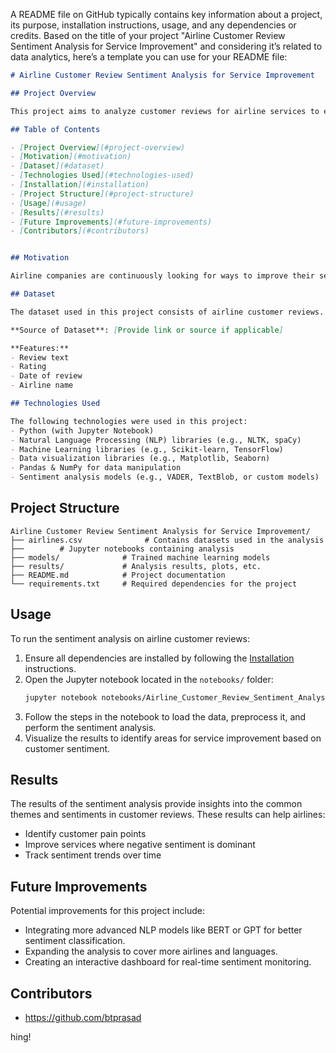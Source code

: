 A README file on GitHub typically contains key information about a project, its purpose, installation instructions, usage, and any dependencies or credits. Based on the title of your project "Airline Customer Review Sentiment Analysis for Service Improvement" and considering it’s related to data analytics, here’s a template you can use for your README file:

```markdown
# Airline Customer Review Sentiment Analysis for Service Improvement

## Project Overview

This project aims to analyze customer reviews for airline services to extract valuable insights about customer sentiment. By applying sentiment analysis techniques to airline reviews, this project helps identify areas for service improvement.

## Table of Contents

- [Project Overview](#project-overview)
- [Motivation](#motivation)
- [Dataset](#dataset)
- [Technologies Used](#technologies-used)
- [Installation](#installation)
- [Project Structure](#project-structure)
- [Usage](#usage)
- [Results](#results)
- [Future Improvements](#future-improvements)
- [Contributors](#contributors)


## Motivation

Airline companies are continuously looking for ways to improve their services. Customer reviews contain valuable insights that can be used to enhance customer satisfaction and loyalty. This project focuses on performing sentiment analysis on airline customer reviews to better understand their feedback.

## Dataset

The dataset used in this project consists of airline customer reviews. These reviews include textual feedback about their experience, ratings, and other details. 

**Source of Dataset**: [Provide link or source if applicable]

**Features:**
- Review text
- Rating
- Date of review
- Airline name

## Technologies Used

The following technologies were used in this project:
- Python (with Jupyter Notebook)
- Natural Language Processing (NLP) libraries (e.g., NLTK, spaCy)
- Machine Learning libraries (e.g., Scikit-learn, TensorFlow)
- Data visualization libraries (e.g., Matplotlib, Seaborn)
- Pandas & NumPy for data manipulation
- Sentiment analysis models (e.g., VADER, TextBlob, or custom models)

```

## Project Structure

```plaintext
Airline Customer Review Sentiment Analysis for Service Improvement/
├── airlines.csv              # Contains datasets used in the analysis
├──        # Jupyter notebooks containing analysis
├── models/              # Trained machine learning models
├── results/             # Analysis results, plots, etc.
├── README.md            # Project documentation
└── requirements.txt     # Required dependencies for the project
```

## Usage

To run the sentiment analysis on airline customer reviews:

1. Ensure all dependencies are installed by following the [Installation](#installation) instructions.
2. Open the Jupyter notebook located in the `notebooks/` folder:
    ```bash
    jupyter notebook notebooks/Airline_Customer_Review_Sentiment_Analysis.ipynb
    ```
3. Follow the steps in the notebook to load the data, preprocess it, and perform the sentiment analysis.
4. Visualize the results to identify areas for service improvement based on customer sentiment.

## Results

The results of the sentiment analysis provide insights into the common themes and sentiments in customer reviews. These results can help airlines:
- Identify customer pain points
- Improve services where negative sentiment is dominant
- Track sentiment trends over time

## Future Improvements

Potential improvements for this project include:
- Integrating more advanced NLP models like BERT or GPT for better sentiment classification.
- Expanding the analysis to cover more airlines and languages.
- Creating an interactive dashboard for real-time sentiment monitoring.

## Contributors

- https://github.com/btprasad

hing!
